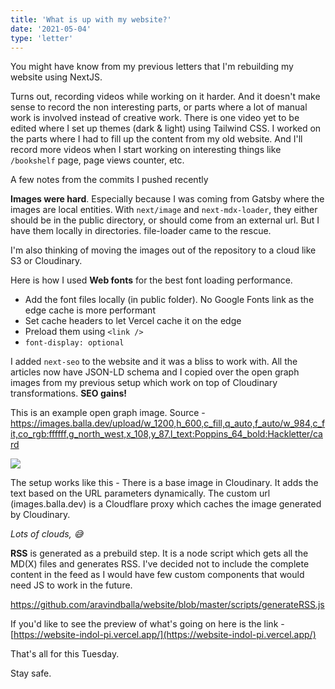 ```yaml
---
title: 'What is up with my website?'
date: '2021-05-04'
type: 'letter'
---
```


You might have know from my previous letters that I'm rebuilding my website using NextJS.

Turns out, recording videos while working on it harder. And it doesn't make sense to record the non interesting parts, or parts where a lot of manual work is involved instead of creative work. There is one video yet to be edited where I set up themes (dark & light) using Tailwind CSS. I worked on the parts where I had to fill up the content from my old website. And I'll record more videos when I start working on interesting things like `/bookshelf` page, page views counter, etc.

A few notes from the commits I pushed recently

**Images were hard**. Especially because I was coming from Gatsby where the images are local entities. With `next/image` and `next-mdx-loader`, they either should be in the public directory, or should come from an external url. But I have them locally in directories. file-loader came to the rescue.

I'm also thinking of moving the images out of the repository to a cloud like S3 or Cloudinary.

Here is how I used **Web fonts** for the best font loading performance.

- Add the font files locally (in public folder). No Google Fonts link as the edge cache is more performant
- Set cache headers to let Vercel cache it on the edge
- Preload them using `<link />`
- `font-display: optional`

I added `next-seo` to the website and it was a bliss to work with. All the articles now have JSON-LD schema and I copied over the open graph images from my previous setup which work on top of Cloudinary transformations. **SEO gains!**

This is an example open graph image. Source - https://images.balla.dev/upload/w_1200,h_600,c_fill,q_auto,f_auto/w_984,c_fit,co_rgb:ffffff,g_north_west,x_108,y_87,l_text:Poppins_64_bold:Hackletter/card

![](https://images.balla.dev/upload/w_1200,h_600,c_fill,q_auto,f_auto/w_984,c_fit,co_rgb:ffffff,g_north_west,x_108,y_87,l_text:Poppins_64_bold:Hackletter/card)

The setup works like this - There is a base image in Cloudinary. It adds the text based on the URL parameters dynamically. The custom url (images.balla.dev) is a Cloudflare proxy which caches the image generated by Cloudinary.

_Lots of clouds, 😅_

**RSS** is generated as a prebuild step. It is a node script which gets all the MD(X) files and generates RSS. I've decided not to include the complete content in the feed as I would have few custom components that would need JS to work in the future.

https://github.com/aravindballa/website/blob/master/scripts/generateRSS.js

If you'd like to see the preview of what's going on here is the link - [https://website-indol-pi.vercel.app/](https://website-indol-pi.vercel.app/)

That's all for this Tuesday.

Stay safe.
